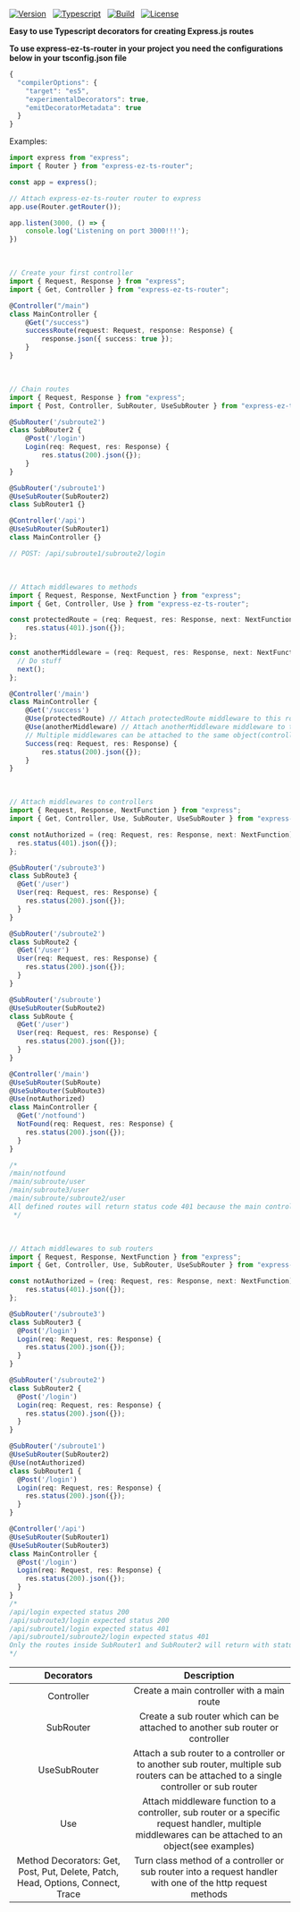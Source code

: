 [![Version][npm-version]][npm-url]&nbsp;&nbsp;
[![Typescript][npm-typescript]][npm-url]&nbsp;&nbsp;
[![Build][github-build]][github-tests-url]&nbsp;&nbsp;
[![License][github-license]][github-license-url]&nbsp;&nbsp;

**Easy to use Typescript decorators for creating Express.js routes**

**To use express-ez-ts-router in your project you need the configurations below in your tsconfig.json file**
```js
{
  "compilerOptions": {
    "target": "es5",
    "experimentalDecorators": true,
    "emitDecoratorMetadata": true
  }
}

```

Examples:

```ts
import express from "express";
import { Router } from "express-ez-ts-router";

const app = express();

// Attach express-ez-ts-router router to express
app.use(Router.getRouter());

app.listen(3000, () => {
    console.log('Listening on port 3000!!!');
})
```

<br>

```ts
// Create your first controller
import { Request, Response } from "express";
import { Get, Controller } from "express-ez-ts-router";

@Controller("/main")
class MainController {
    @Get("/success")
    successRoute(request: Request, response: Response) {
        response.json({ success: true });
    }
}
```
<br>

```ts
// Chain routes
import { Request, Response } from "express";
import { Post, Controller, SubRouter, UseSubRouter } from "express-ez-ts-router";

@SubRouter('/subroute2')
class SubRouter2 {
    @Post('/login')
    Login(req: Request, res: Response) {
        res.status(200).json({});
    }
}

@SubRouter('/subroute1')
@UseSubRouter(SubRouter2)
class SubRouter1 {}

@Controller('/api')
@UseSubRouter(SubRouter1)
class MainController {}

// POST: /api/subroute1/subroute2/login
```

<br>

```ts
// Attach middlewares to methods
import { Request, Response, NextFunction } from "express";
import { Get, Controller, Use } from "express-ez-ts-router";

const protectedRoute = (req: Request, res: Response, next: NextFunction) => {
    res.status(401).json({});
};

const anotherMiddleware = (req: Request, res: Response, next: NextFunction) => {
  // Do stuff
  next();
};

@Controller('/main')
class MainController {
    @Get('/success')
    @Use(protectedRoute) // Attach protectedRoute middleware to this route
    @Use(anotherMiddleware) // Attach anotherMiddleware middleware to this route
    // Multiple middlewares can be attached to the same object(controller, subrouter, request handler). Execution of order is from bottom to top. In this case anotherMiddleware will be executed before protectedRoute
    Success(req: Request, res: Response) {
        res.status(200).json({});
    }
}
```

<br>

```ts
// Attach middlewares to controllers
import { Request, Response, NextFunction } from "express";
import { Get, Controller, Use, SubRouter, UseSubRouter } from "express-ez-ts-router";

const notAuthorized = (req: Request, res: Response, next: NextFunction) => {
  res.status(401).json({});
};

@SubRouter('/subroute3')
class SubRoute3 {
  @Get('/user')
  User(req: Request, res: Response) {
    res.status(200).json({});
  }
}

@SubRouter('/subroute2')
class SubRoute2 {
  @Get('/user')
  User(req: Request, res: Response) {
    res.status(200).json({});
  }
}

@SubRouter('/subroute')
@UseSubRouter(SubRoute2)
class SubRoute {
  @Get('/user')
  User(req: Request, res: Response) {
    res.status(200).json({});
  }
}

@Controller('/main')
@UseSubRouter(SubRoute)
@UseSubRouter(SubRoute3)
@Use(notAuthorized)
class MainController {
  @Get('/notfound')
  NotFound(req: Request, res: Response) {
    res.status(200).json({});
  }
}

/*
/main/notfound
/main/subroute/user
/main/subroute3/user
/main/subroute/subroute2/user
All defined routes will return status code 401 because the main controller uses the middleware notAuthorized
 */
```

<br>

```ts
// Attach middlewares to sub routers
import { Request, Response, NextFunction } from "express";
import { Get, Controller, Use, SubRouter, UseSubRouter } from "express-ez-ts-router";

const notAuthorized = (req: Request, res: Response, next: NextFunction) => {
    res.status(401).json({});
};

@SubRouter('/subroute3')
class SubRouter3 {
  @Post('/login')
  Login(req: Request, res: Response) {
    res.status(200).json({});
  }
}

@SubRouter('/subroute2')
class SubRouter2 {
  @Post('/login')
  Login(req: Request, res: Response) {
    res.status(200).json({});
  }
}

@SubRouter('/subroute1')
@UseSubRouter(SubRouter2)
@Use(notAuthorized)
class SubRouter1 {
  @Post('/login')
  Login(req: Request, res: Response) {
    res.status(200).json({});
  }
}

@Controller('/api')
@UseSubRouter(SubRouter1)
@UseSubRouter(SubRouter3)
class MainController {
  @Post('/login')
  Login(req: Request, res: Response) {
    res.status(200).json({});
  }
}
/*
/api/login expected status 200
/api/subroute3/login expected status 200
/api/subroute1/login expected status 401
/api/subroute1/subroute2/login expected status 401
Only the routes inside SubRouter1 and SubRouter2 will return with status 401
*/
```

|                                   Decorators                                    |                                                                      Description                                                                      |
|:-------------------------------------------------------------------------------:|:-----------------------------------------------------------------------------------------------------------------------------------------------------:|
|                                Controller                                |                                                      Create a main controller with a main route                                                       |
|                                 SubRouter                                |                                     Create a sub router which can be attached to another sub router or controller                                     |
|                             UseSubRouter                             |        Attach a sub router to a controller or to another sub router, multiple sub routers can be attached to a single controller or sub router        |
|                                 Use                                 | Attach middleware function to a controller, sub router or a specific request handler, multiple middlewares can be attached to an object(see examples) |
| Method Decorators: Get, Post, Put, Delete, Patch, Head, Options, Connect, Trace |                      Turn class method of a controller or sub router into a request handler with one of the http request methods                      |

[npm-url]: https://www.npmjs.com/package/express-ez-ts-router
[github-tests-url]: https://github.com/doganhekimoglu/express-ez-ts-router/tree/master/tests
[github-build]: https://img.shields.io/github/actions/workflow/status/doganhekimoglu/express-ez-ts-router/publish.yml
[npm-version]: https://img.shields.io/npm/v/express-ez-ts-router
[github-license]: https://img.shields.io/npm/l/express-ez-ts-router
[github-license-url]: https://github.com/doganhekimoglu/express-ez-ts-router/blob/master/LICENSE
[npm-typescript]: https://img.shields.io/npm/types/express-ez-ts-router